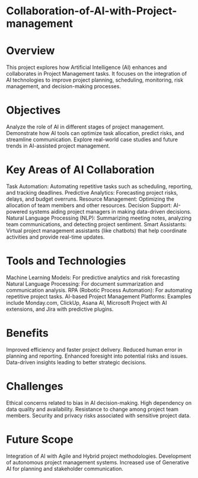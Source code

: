 # Collaboration-of-AI-with-Project-management
# Overview
This project explores how Artificial Intelligence (AI) enhances and collaborates in Project Management tasks. It focuses on the integration of AI technologies to improve project planning, scheduling, monitoring, risk management, and decision-making processes.
# Objectives
Analyze the role of AI in different stages of project management.
Demonstrate how AI tools can optimize task allocation, predict risks, and streamline communication.
Explore real-world case studies and future trends in AI-assisted project management.
# Key Areas of AI Collaboration
Task Automation: Automating repetitive tasks such as scheduling, reporting, and tracking deadlines.
Predictive Analytics: Forecasting project risks, delays, and budget overruns.
Resource Management: Optimizing the allocation of team members and other resources.
Decision Support: AI-powered systems aiding project managers in making data-driven decisions.
Natural Language Processing (NLP): Summarizing meeting notes, analyzing team communications, and detecting project sentiment.
Smart Assistants: Virtual project management assistants (like chatbots) that help coordinate activities and provide real-time updates.
# Tools and Technologies
Machine Learning Models: For predictive analytics and risk forecasting
Natural Language Processing: For document summarization and communication analysis.
RPA (Robotic Process Automation): For automating repetitive project tasks.
AI-based Project Management Platforms: Examples include Monday.com, ClickUp, Asana AI, Microsoft Project with AI extensions, and Jira with predictive plugins.
# Benefits
Improved efficiency and faster project delivery.
Reduced human error in planning and reporting.
Enhanced foresight into potential risks and issues.
Data-driven insights leading to better strategic decisions.
# Challenges
Ethical concerns related to bias in AI decision-making.
High dependency on data quality and availability.
Resistance to change among project team members.
Security and privacy risks associated with sensitive project data.
# Future Scope
Integration of AI with Agile and Hybrid project methodologies.
Development of autonomous project management systems.
Increased use of Generative AI for planning and stakeholder communication.
